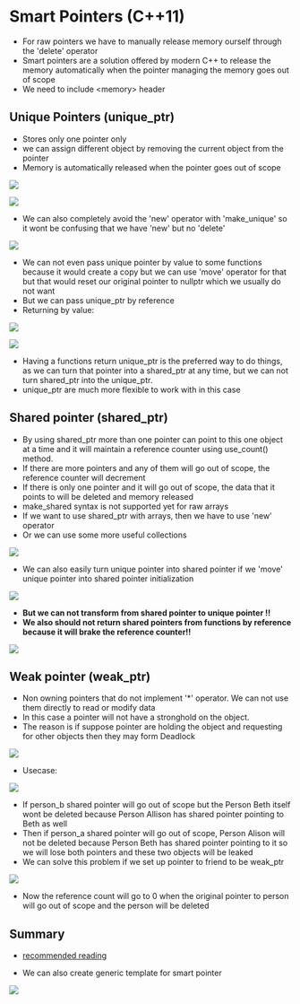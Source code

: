 # Smart Pointers (C++11)

- For raw pointers we have to manually release memory ourself through the 'delete' operator
- Smart pointers are a solution offered by modern C++ to release the memory automatically when the pointer managing the memory 
  goes out of scope
- We need to include \<memory\> header

## Unique Pointers (unique_ptr)

- Stores only one pointer only
- we can assign different object by removing the current object from the pointer
- Memory is automatically released when the pointer goes out of scope

![](Images/uniqPtr.png)

![](Images/uniquePtr.png)

- We can also completely avoid the 'new' operator with 'make_unique' so it wont be confusing that we have 'new' but no 'delete'

![](Images/makeUnique.png)

- We can not even pass unique pointer by value to some functions because it would create a copy but we can use 'move' operator for that but that would reset our original pointer to
  nullptr which we usually do not want
- But we can pass unique_ptr by reference
- Returning by value:
  
![](Images/uniquePtrReturn.png)


![](Images/uniquePtrReturn2.png)

- Having a functions return unique_ptr is the preferred way to do things, as we can turn that pointer into a shared_ptr at any time, but we can not turn shared_ptr into 
  the unique_ptr. 
- unique_ptr are much more flexible to work with in this case

## Shared pointer (shared_ptr)

- By using shared_ptr more than one pointer can point to this one object at a time and it will maintain a reference counter
  using use_count() method.
- If there are more pointers and any of them will go out of scope, the reference counter will decrement
- If there is only one pointer and it will go out of scope, the data that it points to will be deleted and memory released
- make_shared syntax is not supported yet for raw arrays
- If we want to use shared_ptr with arrays, then we have to use 'new' operator
- Or we can use some more useful collections

![](Images/sharedPtr.png)

- We can also easily turn unique pointer into shared pointer if we 'move' unique pointer into shared pointer initialization

![](Images/uniqToShared.png)

- **But we can not transform from shared pointer to unique pointer !!**
- **We also should not return shared pointers from functions by reference because it will brake the reference counter!!**

![](Images/shrdToUniq.png)

## Weak pointer (weak_ptr)

- Non owning pointers that do not implement '*' operator. We can not use them directly to read or modify data
- In this case a pointer will not have a stronghold on the object.
- The reason is if suppose pointer are holding the object and requesting for other objects then they may form Deadlock

![](Images/weakPtr.png)

- Usecase:

![](Images/weakPtrUsecase.png)

- If person_b shared pointer will go out of scope but the Person Beth itself wont be deleted because Person Allison has shared pointer pointing to Beth as well
- Then if person_a shared pointer will go out of scope, Person Alison will not be deleted because Person Beth has shared pointer pointing to it so we will lose both pointers
  and these two objects will be leaked
- We can solve this problem if we set up pointer to friend to be weak_ptr

![](Images/weakPtrFriend.png)

- Now the reference count will go to 0 when the original pointer to person will go out of scope and the person will be deleted





## Summary 

- [recommended reading ](https://stackoverflow.com/questions/15648844/using-smart-pointers-for-class-members)

- We can also create generic template for smart pointer
  
![](Images/genericSmartPtr.png)









